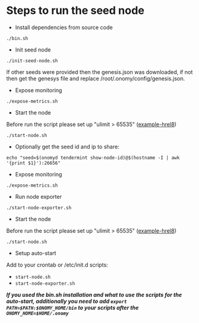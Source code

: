 # Steps to run the seed node

* Install dependencies from source code

```
./bin.sh
```

* Init seed node

```
./init-seed-node.sh
```
If other seeds were provided then the genesis.json was downloaded, if not then get the genesys file 
and replace /root/.onomy/config/genesis.json.

* Expose monitoring

```
./expose-metrics.sh
```

* Start the node

Before run the script please set up "ulimit > 65535" ([example-hrel8](set-ulimit-hrel8.md))

```
./start-node.sh
```

* Optionally get the seed id and ip to share:

```
echo "seed=$(onomyd tendermint show-node-id)@$(hostname -I | awk '{print $1}'):26656"   
```

* Expose monitoring

```
./expose-metrics.sh
```

* Run node exporter

```
./start-node-exporter.sh
```

* Start the node

Before run the script please set up "ulimit > 65535" ([example-hrel8](set-ulimit-hrel8.md))

```
./start-node.sh
```

* Setup auto-start

Add to your crontab or /etc/init.d scripts:

* `start-node.sh`
* `start-node-exporter.sh`

***If you used the bin.sh installation and what to use the scripts for the auto-start, additionally you need to
add ```export PATH=$PATH:$ONOMY_HOME/bin``` to your scripts after the ```ONOMY_HOME=$HOME/.onomy```***
